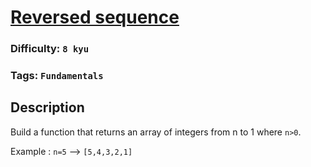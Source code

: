 # [Reversed sequence](https://www.codewars.com/kata/5a00e05cc374cb34d100000d)

### Difficulty: `8 kyu`

### Tags: `Fundamentals`

## Description

Build a function that returns an array of integers from n to 1 where `n>0`.

Example : `n=5` --> `[5,4,3,2,1]`

